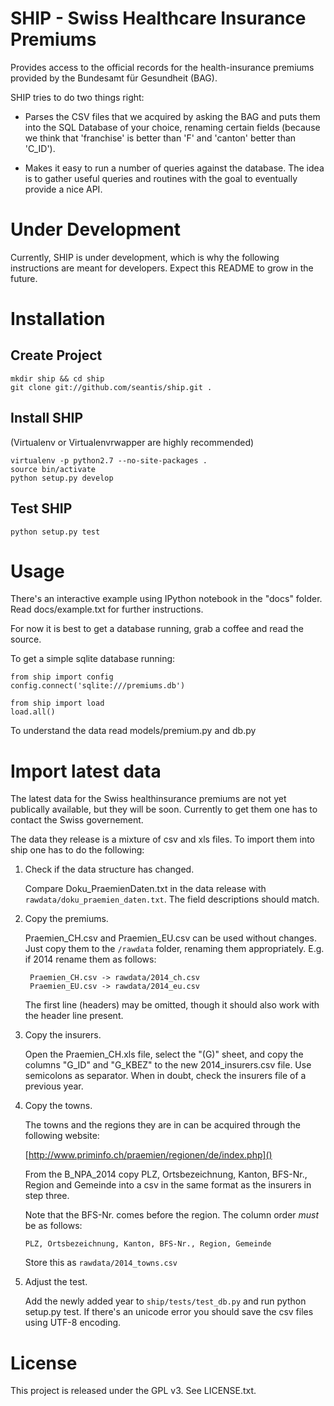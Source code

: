 # SHIP - Swiss Healthcare Insurance Premiums

Provides access to the official records for the health-insurance premiums
provided by the Bundesamt für Gesundheit (BAG).

SHIP tries to do two things right:

 * Parses the CSV files that we acquired by asking the BAG and puts them into
 the SQL Database of your choice, renaming certain fields (because we
 think that 'franchise' is better than 'F' and 'canton' better than 'C_ID').

 * Makes it easy to run a number of queries against the database. The idea
 is to gather useful queries and routines with the goal to eventually
 provide a nice API.

# Under Development

Currently, SHIP is under development, which is why the following instructions
are meant for developers. Expect this README to grow in the future.

# Installation

## Create Project

    mkdir ship && cd ship
    git clone git://github.com/seantis/ship.git .

## Install SHIP

(Virtualenv or Virtualenvrwapper are highly recommended)

    virtualenv -p python2.7 --no-site-packages .
    source bin/activate
    python setup.py develop

## Test SHIP

    python setup.py test

# Usage

There's an interactive example using IPython notebook in the "docs" folder.
Read docs/example.txt for further instructions.

For now it is best to get a database running, grab a coffee and read the source.

To get a simple sqlite database running:

    from ship import config
    config.connect('sqlite:///premiums.db')

    from ship import load
    load.all()

To understand the data read models/premium.py and db.py

# Import latest data

The latest data for the Swiss healthinsurance premiums are not yet publically
available, but they will be soon. Currently to get them one has to contact the
Swiss governement.

The data they release is a mixture of csv and xls files. To import them into
ship one has to do the following:

1. Check if the data structure has changed.

    Compare Doku_PraemienDaten.txt in the data release with 
    `rawdata/doku_praemien_daten.txt`. The field descriptions should match.

2. Copy the premiums.

    Praemien_CH.csv and Praemien_EU.csv can be used without changes. Just
    copy them to the `/rawdata` folder, renaming them appropriately. E.g.
    if 2014 rename them as follows:

        Praemien_CH.csv -> rawdata/2014_ch.csv
        Praemien_EU.csv -> rawdata/2014_eu.csv

    The first line (headers) may be omitted, though it should also work
    with the header line present.

3. Copy the insurers.

    Open the Praemien_CH.xls file, select the "(G)" sheet, and copy the
    columns "G_ID" and "G_KBEZ" to the new 2014_insurers.csv file. Use
    semicolons as separator. When in doubt, check the insurers file of a 
    previous year.

4. Copy the towns.

    The towns and the regions they are in can be acquired through the following
    website:

    [http://www.priminfo.ch/praemien/regionen/de/index.php]()

    From the B_NPA_2014 copy PLZ, Ortsbezeichnung, Kanton, BFS-Nr., Region and
    Gemeinde into a csv in the same format as the insurers in step three.

    Note that the BFS-Nr. comes before the region. The column order *must* be
    as follows:

    `PLZ, Ortsbezeichnung, Kanton, BFS-Nr., Region, Gemeinde`

    Store this as `rawdata/2014_towns.csv`

5. Adjust the test.

    Add the newly added year to `ship/tests/test_db.py` and run
    python setup.py test. If there's an unicode error you should save the
    csv files using UTF-8 encoding.

# License

This project is released under the GPL v3. See LICENSE.txt.